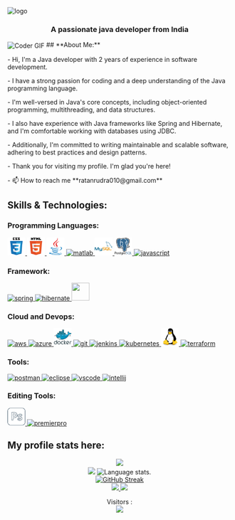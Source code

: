 ![logo](https://github.com/Ratan01/Ratan01/blob/main/RATAN%20(1).gif)
<h3 align="center">A passionate java developer from India</h3>

<img align="center" alt="Coder GIF" height=500 width=5000 src="https://cdn.dribbble.com/users/730703/screenshots/6581243/avento.gif" />
## **About Me:**
<p align="left">
- Hi, I'm a Java developer with 2 years of experience in software development.
</p>
<p align="left">
- I have a strong passion for coding and a deep understanding of the Java programming language.
</p>
<p align="left">
- I'm well-versed in Java's core concepts, including object-oriented programming, multithreading, and data structures.
</p>
<p align="left">
- I also have experience with Java frameworks like Spring and Hibernate, and I'm comfortable working with databases using JDBC.
</p>
<p align="left">
- Additionally, I'm committed to writing maintainable and scalable software, adhering to best practices and design patterns.
</p>
<p align="left">
- Thank you for visiting my profile. I'm glad you're here!
</p>
- 📫 How to reach me **ratanrudra010@gmail.com**

## **Skills & Technologies:**
<h3 align="left">Programming Languages:</h3>
<a href="https://www.w3schools.com/css/" target="_blank" rel="noreferrer"> <img src="https://raw.githubusercontent.com/devicons/devicon/master/icons/css3/css3-original-wordmark.svg" alt="css3" width="40" height="40"/> </a> <a href="https://www.w3.org/html/" target="_blank" rel="noreferrer"> <img src="https://raw.githubusercontent.com/devicons/devicon/master/icons/html5/html5-original-wordmark.svg" alt="html5" width="40" height="40"/> </a> <a href="https://www.java.com" target="_blank" rel="noreferrer"> <img src="https://raw.githubusercontent.com/devicons/devicon/master/icons/java/java-original.svg" alt="java" width="40" height="40"/> </a> <a href="https://in.mathworks.com" target="_blank" rel="noreferrer"> <img src="https://upload.wikimedia.org/wikipedia/commons/2/21/Matlab_Logo.png" alt="matlab" width="40" height="40"/> </a> <a href="https://www.mysql.com/" target="_blank" rel="noreferrer"> <img src="https://raw.githubusercontent.com/devicons/devicon/master/icons/mysql/mysql-original-wordmark.svg" alt="mysql" width="40" height="40"/> </a> <a href="https://www.postgresql.org" target="_blank" rel="noreferrer"> <img src="https://raw.githubusercontent.com/devicons/devicon/master/icons/postgresql/postgresql-original-wordmark.svg" alt="postgresql" width="40" height="40"/> </a> <a href="https://www.javascript.com/" target="_blank" rel="noreferrer"> <img src="https://www.javascript.com/etc.clientlibs/pluralsight/clientlibs/clientlib-main/resources/images/js-logo.png" alt="javascript" width="40" height="40"/> </a>

<h3 align="left">Framework:</h3>
<a href="https://spring.io/" target="_blank" rel="noreferrer"> <img src="https://www.vectorlogo.zone/logos/springio/springio-icon.svg" alt="spring" width="40" height="40"/> </a> <a href="https://hibernate.org/orm/"> <img src="https://hibernate.org/images/hibernate-logo.svg" alt="hibernate" width="40" height="40"/> </a>
<a href="https://react.dev/learn"> <img src="https://miro.medium.com/v2/resize:fit:1400/format:webp/1*x0d41ns8PTQZz4a3VbMrBg.png alt="reactjs" width="40" height="40"/> </a>

<h3 align="left">Cloud and Devops:</h3> 
<a href="https://aws.amazon.com" target="_blank" rel="noreferrer"> <img src="https://upload.wikimedia.org/wikipedia/commons/thumb/9/93/Amazon_Web_Services_Logo.svg/225px-Amazon_Web_Services_Logo.svg.png" alt="aws" width="40" height="40"/> </a> <a href="https://azure.microsoft.com/en-in/" target="_blank" rel="noreferrer"> <img src="https://www.vectorlogo.zone/logos/microsoft_azure/microsoft_azure-icon.svg" alt="azure" width="40" height="40"/> </a>  <a href="https://www.docker.com/" target="_blank" rel="noreferrer"> <img src="https://raw.githubusercontent.com/devicons/devicon/master/icons/docker/docker-original-wordmark.svg" alt="docker" width="40" height="40"/> </a> <a href="https://git-scm.com/" target="_blank" rel="noreferrer"> <img src="https://www.vectorlogo.zone/logos/git-scm/git-scm-icon.svg" alt="git" width="40" height="40"/> </a>  <a href="https://www.jenkins.io" target="_blank" rel="noreferrer"> <img src="https://www.vectorlogo.zone/logos/jenkins/jenkins-icon.svg" alt="jenkins" width="40" height="40"/> </a> <a href="https://kubernetes.io" target="_blank" rel="noreferrer"> <img src="https://www.vectorlogo.zone/logos/kubernetes/kubernetes-icon.svg" alt="kubernetes" width="40" height="40"/> </a> <a href="https://www.linux.org/" target="_blank" rel="noreferrer"> <img src="https://raw.githubusercontent.com/devicons/devicon/master/icons/linux/linux-original.svg" alt="linux" width="40" height="40"/> </a> <a href="https://www.terraform.io/" target="_blank" rel="noreferrer"> <img src="https://www.hashicorp.com/_next/static/media/colorwhite.a8b77258.svg" alt="terraform" width="40" height="40"/> </a> 

<h3 align="left">Tools:</h3>
<a href="https://postman.com" target="_blank" rel="noreferrer"> <img src="https://www.vectorlogo.zone/logos/getpostman/getpostman-icon.svg" alt="postman" width="40" height="40"/> </a> <a href="https://www.eclipse.org/ide/" target="_blank" rel="noreferrer"> <img src="https://upload.wikimedia.org/wikipedia/commons/thumb/d/d0/Eclipse-Luna-Logo.svg/384px-Eclipse-Luna-Logo.svg.png" alt="eclipse" width="40" height="40"/> </a> <a href="https://code.visualstudio.com/" target="_blank" rel="noreferrer"> <img src="https://upload.wikimedia.org/wikipedia/commons/thumb/9/9a/Visual_Studio_Code_1.35_icon.svg/113px-Visual_Studio_Code_1.35_icon.svg.png" alt="vscode" width="40" height="40"/> </a> <a href="https://www.jetbrains.com/idea/" target="_blank" rel="noreferrer"> <img src="https://upload.wikimedia.org/wikipedia/commons/thumb/9/9c/IntelliJ_IDEA_Icon.svg/96px-IntelliJ_IDEA_Icon.svg.png" alt="intellij" width="40" height="40"/> </a>

<h3 aling="left">Editing Tools:</h3>
<a href="https://www.photoshop.com/en" target="_blank" rel="noreferrer"> <img src="https://raw.githubusercontent.com/devicons/devicon/master/icons/photoshop/photoshop-line.svg" alt="photoshop" width="40" height="40"/> </a>  
<a href="https://www.adobe.com/in/products/premiere.html" target="_blank" rel="noreferrer"> <img src="https://upload.wikimedia.org/wikipedia/commons/thumb/4/40/Adobe_Premiere_Pro_CC_icon.svg/180px-Adobe_Premiere_Pro_CC_icon.svg.png" alt="premierpro" width="40" height="40"/> </a> 

## **My profile stats here:**

<div align="center">
  <a href="https://github.com/Ratan01">
    <img src="http://github-profile-summary-cards.vercel.app/api/cards/profile-details?username=Ratan01&theme=codeSTACKr" />
  </a> 
</div>
<div align="center"> 
  <img src="http://github-profile-summary-cards.vercel.app/api/cards/stats?username=Ratan01&theme=codeSTACKr" />
   <img src="https://github-readme-stats.vercel.app/api/top-langs/?username=Ratan01&langs_count=8&theme=codeSTACKr" alt="Language stats.">
</div>
<div align="center">
  <a href="https://github.com/Ratan01">
    <img src="https://github-readme-streak-stats.herokuapp.com?user=Ratan01&theme=hacker" alt="GitHub Streak" />
  </a>
</div>
<div align="center">
  <a href="https://github.com/Ratan01">
    <img src="http://github-profile-summary-cards.vercel.app/api/cards/most-commit-language?username=Ratan01&theme=codeSTACKr" />
    <img src="http://github-profile-summary-cards.vercel.app/api/cards/productive-time?username=Ratan01&theme=codeSTACKr&utcOffset=8"/>
  </a>
</div>
<p align="center"> 
  Visitors :<br>
  <img src="https://profile-counter.glitch.me/Ratan01-dev/count.svg" />
</p>


